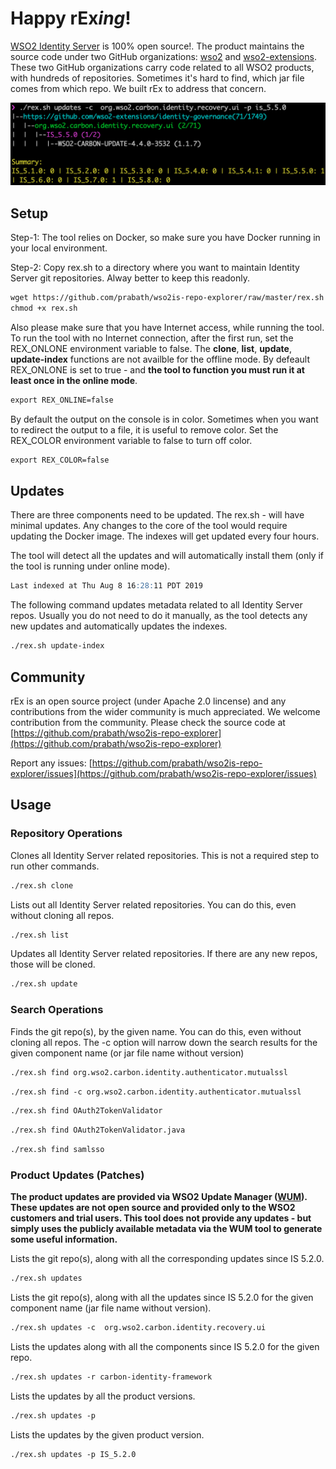 # Happy rEx*ing*!

[WSO2 Identity Server](https://wso2.com/identity-and-access-management/) is 100% open source!. The product maintains the source code under two GitHub organizations: [wso2](https://github.com/wso2) and [wso2-extensions](https://github.com/wso2-extensions). These two GitHub organizations carry code related to all WSO2 products, with hundreds of repositories. Sometimes it's hard to find, which jar file comes from which repo. We built rEx to address that concern.

<img src="./image.png" width="640">

## Setup

Step-1: The tool relies on Docker, so make sure you have Docker running in your local environment.

Step-2: Copy rex.sh to a directory where you want to maintain Identity Server git repositories. Alway better to keep this readonly. 
```markdown
wget https://github.com/prabath/wso2is-repo-explorer/raw/master/rex.sh
chmod +x rex.sh
```
Also please make sure that you have Internet access, while running the tool. To run the tool with no Internet connection, after the first run, set the REX_ONLONE environment variable to false. The **clone**, **list**, **update**, **update-index** functions are not availble for the offline mode. By defeault REX_ONLONE is set to true - and **the tool to function you must run it at least once in the online mode**.
```markdown
export REX_ONLINE=false
```
By default the output on the console is in color. Sometimes when you want to redirect the output to a file, it is useful to remove color. Set the REX_COLOR environment variable to false to turn off color.

```markdown
export REX_COLOR=false
```
## Updates

There are three components need to be updated. The rex.sh - will have minimal updates. Any changes to the core of the tool would require updating the Docker image. The indexes will get updated every four hours.

The tool will detect all the updates and will automatically install them (only if the tool is running under online mode).

```markdown
Last indexed at Thu Aug 8 16:28:11 PDT 2019
```
The following command updates metadata related to all Identity Server repos. Usually you do not need to do it manually, as the tool detects any new updates and automatically updates the indexes.

```markdown
./rex.sh update-index
```
## Community

rEx is an open source project (under Apache 2.0 lincense) and any contributions from the wider community is much appreciated. We welcome contribution from the community. Please check the source code at [https://github.com/prabath/wso2is-repo-explorer](https://github.com/prabath/wso2is-repo-explorer)

Report any issues: [https://github.com/prabath/wso2is-repo-explorer/issues](https://github.com/prabath/wso2is-repo-explorer/issues)

## Usage 

### Repository Operations 

Clones all Identity Server related repositories. This is not a required step to run other commands.

```markdown
./rex.sh clone
```
Lists out all Identity Server related repositories. You can do this, even without cloning all repos.

```markdown
./rex.sh list
```
Updates all Identity Server related repositories. If there are any new repos, those will be cloned. 

```markdown
./rex.sh update
```
### Search Operations 

Finds the git repo(s), by the given name. You can do this, even without cloning all repos. The -c option will narrow down the search results for the given component name (or jar file name without version)

```markdown
./rex.sh find org.wso2.carbon.identity.authenticator.mutualssl
```

```markdown
./rex.sh find -c org.wso2.carbon.identity.authenticator.mutualssl
```

```markdown
./rex.sh find OAuth2TokenValidator
```

```markdown
./rex.sh find OAuth2TokenValidator.java
```

```markdown
./rex.sh find samlsso
```
### Product Updates (Patches) 

**The product updates are provided via WSO2 Update Manager ([WUM](https://wso2.com/updates/wum)). These updates are not open source and provided only to the WSO2 customers and trial users. This tool does not provide any updates - but simply uses the publicly available metadata via the WUM tool to generate some useful information.**

Lists the git repo(s), along with all the corresponding updates since IS 5.2.0. 

```markdown
./rex.sh updates
```

Lists the git repo(s), along with all the updates since IS 5.2.0 for the given component name (jar file name without version).

```markdown
./rex.sh updates -c  org.wso2.carbon.identity.recovery.ui
```

Lists the updates along with all the components since IS 5.2.0 for the given repo.

```markdown
./rex.sh updates -r carbon-identity-framework
```
Lists the updates by all the product versions.

```markdown
./rex.sh updates -p
```
Lists the updates by the given product version.

```markdown
./rex.sh updates -p IS_5.2.0
```
